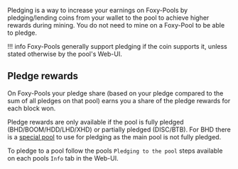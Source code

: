 Pledging is a way to increase your earnings on Foxy-Pools by pledging/lending coins from your wallet to the pool to achieve higher rewards during mining. You do not need to mine on a Foxy-Pool to be able to pledge.

!!! info
    Foxy-Pools generally support pledging if the coin supports it, unless stated otherwise by the pool's Web-UI.

## Pledge rewards

On Foxy-Pools your pledge share (based on your pledge compared to the sum of all pledges on that pool) earns you a share of the pledge rewards for each block won.

Pledge rewards are only available if the pool is fully pledged (BHD/BOOM/HDD/LHD/XHD) or partially pledged (DISC/BTB).
For BHD there is a [special pool](https://big-hard-deck.foxypool.cf) to use for pledging as the main pool is not fully pledged.

To pledge to a pool follow the pools `Pledging to the pool` steps available on each pools `Info` tab in the Web-UI.
